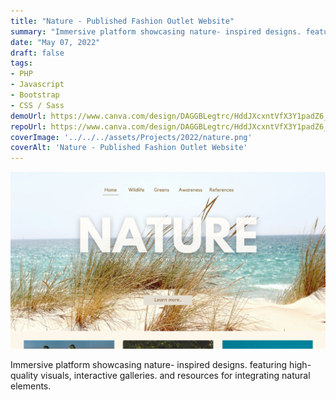 ```yaml
---
title: "Nature - Published Fashion Outlet Website"
summary: "Immersive platform showcasing nature- inspired designs. featuring high-quality visuals, interactive galleries. and resources for integrating natural elements."
date: "May 07, 2022"
draft: false
tags:
- PHP
- Javascript
- Bootstrap
- CSS / Sass
demoUrl: https://www.canva.com/design/DAGGBLegtrc/HddJXcxntVfX3Y1padZ6_g/edit
repoUrl: https://www.canva.com/design/DAGGBLegtrc/HddJXcxntVfX3Y1padZ6_g/edit
coverImage: '../../../assets/Projects/2022/nature.png'
coverAlt: 'Nature - Published Fashion Outlet Website'
---
```


![coverImage](../../../assets/Projects/2022/nature.png)

Immersive platform showcasing nature- inspired designs. featuring high-quality visuals, interactive galleries. and resources for integrating natural elements.
